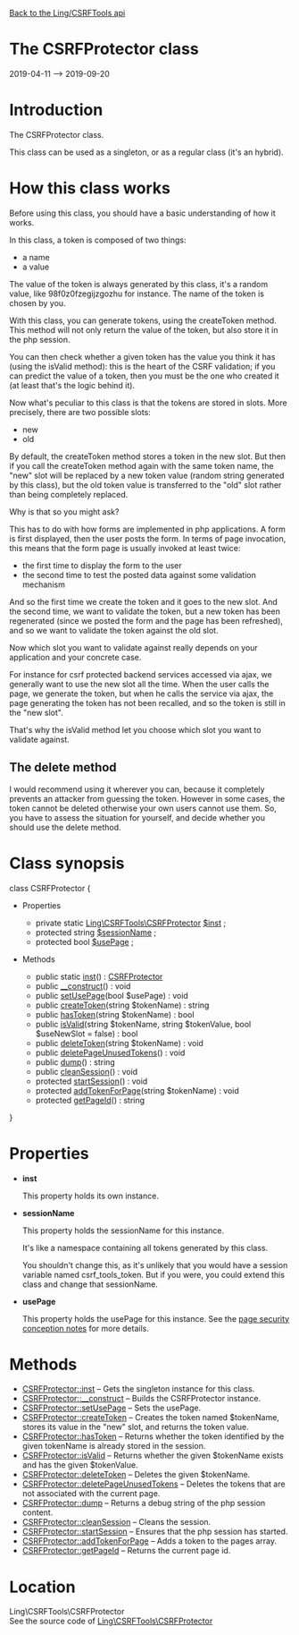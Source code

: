 [Back to the Ling/CSRFTools api](https://github.com/lingtalfi/CSRFTools/blob/master/doc/api/Ling/CSRFTools.md)



The CSRFProtector class
================
2019-04-11 --> 2019-09-20






Introduction
============

The CSRFProtector class.

This class can be used as a singleton, or as a regular class (it's an hybrid).


How this class works
================
Before using this class, you should have a basic understanding of how it works.

In this class, a token is composed of two things:

- a name
- a value

The value of the token is always generated by this class, it's a random value, like 98f0z0fzegijzgozhu for instance.
The name of the token is chosen by you.

With this class, you can generate tokens, using the createToken method.
This method will not only return the value of the token, but also store it in the php session.

You can then check whether a given token has the value you think it has (using the isValid method): this is the
heart of the CSRF validation; if you can predict the value of a token, then you must be the one who created it (at least
that's the logic behind it).

Now what's peculiar to this class is that the tokens are stored in slots.
More precisely, there are two possible slots:
- new
- old

By default, the createToken method stores a token in the new slot.
But then if you call the createToken method again with the same token name, the "new" slot will be replaced by
a new token value (random string generated by this class), but the old token value is transferred to the
"old" slot rather than being completely replaced.

Why is that so you might ask?

This has to do with how forms are implemented in php applications.
A form is first displayed, then the user posts the form.
In terms of page invocation, this means that the form page is usually invoked at least twice:
- the first time to display the form to the user
- the second time to test the posted data against some validation mechanism


And so the first time we create the token and it goes to the new slot.
And the second time, we want to validate the token, but a new token has been regenerated (since we posted the form
and the page has been refreshed), and so we want to validate the token against the old slot.


Now  which slot you want to validate against really depends on your application and your concrete case.

For instance for csrf protected backend services accessed via ajax, we generally want to use the new slot all the time.
When the user calls the page, we generate the token, but when he calls the service via ajax, the page generating the token
has not been recalled, and so the token is still in the "new slot".

That's why the isValid method let you choose which slot you want to validate against.




The delete method
-------------

I would recommend using it wherever you can, because it completely prevents an attacker from guessing the token.
However in some cases, the token cannot be deleted otherwise your own users cannot use them.
So, you have to assess the situation for yourself, and decide whether you should use the delete method.



Class synopsis
==============


class <span class="pl-k">CSRFProtector</span>  {

- Properties
    - private static [Ling\CSRFTools\CSRFProtector](https://github.com/lingtalfi/CSRFTools/blob/master/doc/api/Ling/CSRFTools/CSRFProtector.md) [$inst](#property-inst) ;
    - protected string [$sessionName](#property-sessionName) ;
    - protected bool [$usePage](#property-usePage) ;

- Methods
    - public static [inst](https://github.com/lingtalfi/CSRFTools/blob/master/doc/api/Ling/CSRFTools/CSRFProtector/inst.md)() : [CSRFProtector](https://github.com/lingtalfi/CSRFTools/blob/master/doc/api/Ling/CSRFTools/CSRFProtector.md)
    - public [__construct](https://github.com/lingtalfi/CSRFTools/blob/master/doc/api/Ling/CSRFTools/CSRFProtector/__construct.md)() : void
    - public [setUsePage](https://github.com/lingtalfi/CSRFTools/blob/master/doc/api/Ling/CSRFTools/CSRFProtector/setUsePage.md)(bool $usePage) : void
    - public [createToken](https://github.com/lingtalfi/CSRFTools/blob/master/doc/api/Ling/CSRFTools/CSRFProtector/createToken.md)(string $tokenName) : string
    - public [hasToken](https://github.com/lingtalfi/CSRFTools/blob/master/doc/api/Ling/CSRFTools/CSRFProtector/hasToken.md)(string $tokenName) : bool
    - public [isValid](https://github.com/lingtalfi/CSRFTools/blob/master/doc/api/Ling/CSRFTools/CSRFProtector/isValid.md)(string $tokenName, string $tokenValue, bool $useNewSlot = false) : bool
    - public [deleteToken](https://github.com/lingtalfi/CSRFTools/blob/master/doc/api/Ling/CSRFTools/CSRFProtector/deleteToken.md)(string $tokenName) : void
    - public [deletePageUnusedTokens](https://github.com/lingtalfi/CSRFTools/blob/master/doc/api/Ling/CSRFTools/CSRFProtector/deletePageUnusedTokens.md)() : void
    - public [dump](https://github.com/lingtalfi/CSRFTools/blob/master/doc/api/Ling/CSRFTools/CSRFProtector/dump.md)() : string
    - public [cleanSession](https://github.com/lingtalfi/CSRFTools/blob/master/doc/api/Ling/CSRFTools/CSRFProtector/cleanSession.md)() : void
    - protected [startSession](https://github.com/lingtalfi/CSRFTools/blob/master/doc/api/Ling/CSRFTools/CSRFProtector/startSession.md)() : void
    - protected [addTokenForPage](https://github.com/lingtalfi/CSRFTools/blob/master/doc/api/Ling/CSRFTools/CSRFProtector/addTokenForPage.md)(string $tokenName) : void
    - protected [getPageId](https://github.com/lingtalfi/CSRFTools/blob/master/doc/api/Ling/CSRFTools/CSRFProtector/getPageId.md)() : string

}




Properties
=============

- <span id="property-inst"><b>inst</b></span>

    This property holds its own instance.
    
    

- <span id="property-sessionName"><b>sessionName</b></span>

    This property holds the sessionName for this instance.
    
    It's like a namespace containing all tokens generated by this class.
    
    You shouldn't change this, as it's unlikely that you would have a session variable named csrf_tools_token.
    But if you were, you could extend this class and change that sessionName.
    
    

- <span id="property-usePage"><b>usePage</b></span>

    This property holds the usePage for this instance.
    See the [page security conception notes](https://github.com/lingtalfi/CSRFTools/blob/master/doc/pages/page-security-conception-notes.md) for more details.
    
    



Methods
==============

- [CSRFProtector::inst](https://github.com/lingtalfi/CSRFTools/blob/master/doc/api/Ling/CSRFTools/CSRFProtector/inst.md) &ndash; Gets the singleton instance for this class.
- [CSRFProtector::__construct](https://github.com/lingtalfi/CSRFTools/blob/master/doc/api/Ling/CSRFTools/CSRFProtector/__construct.md) &ndash; Builds the CSRFProtector instance.
- [CSRFProtector::setUsePage](https://github.com/lingtalfi/CSRFTools/blob/master/doc/api/Ling/CSRFTools/CSRFProtector/setUsePage.md) &ndash; Sets the usePage.
- [CSRFProtector::createToken](https://github.com/lingtalfi/CSRFTools/blob/master/doc/api/Ling/CSRFTools/CSRFProtector/createToken.md) &ndash; Creates the token named $tokenName, stores its value in the "new" slot, and returns the token value.
- [CSRFProtector::hasToken](https://github.com/lingtalfi/CSRFTools/blob/master/doc/api/Ling/CSRFTools/CSRFProtector/hasToken.md) &ndash; Returns whether the token identified by the given tokenName is already stored in the session.
- [CSRFProtector::isValid](https://github.com/lingtalfi/CSRFTools/blob/master/doc/api/Ling/CSRFTools/CSRFProtector/isValid.md) &ndash; Returns whether the given $tokenName exists and has the given $tokenValue.
- [CSRFProtector::deleteToken](https://github.com/lingtalfi/CSRFTools/blob/master/doc/api/Ling/CSRFTools/CSRFProtector/deleteToken.md) &ndash; Deletes the given $tokenName.
- [CSRFProtector::deletePageUnusedTokens](https://github.com/lingtalfi/CSRFTools/blob/master/doc/api/Ling/CSRFTools/CSRFProtector/deletePageUnusedTokens.md) &ndash; Deletes the tokens that are not associated with the current page.
- [CSRFProtector::dump](https://github.com/lingtalfi/CSRFTools/blob/master/doc/api/Ling/CSRFTools/CSRFProtector/dump.md) &ndash; Returns a debug string of the php session content.
- [CSRFProtector::cleanSession](https://github.com/lingtalfi/CSRFTools/blob/master/doc/api/Ling/CSRFTools/CSRFProtector/cleanSession.md) &ndash; Cleans the session.
- [CSRFProtector::startSession](https://github.com/lingtalfi/CSRFTools/blob/master/doc/api/Ling/CSRFTools/CSRFProtector/startSession.md) &ndash; Ensures that the php session has started.
- [CSRFProtector::addTokenForPage](https://github.com/lingtalfi/CSRFTools/blob/master/doc/api/Ling/CSRFTools/CSRFProtector/addTokenForPage.md) &ndash; Adds a token to the pages array.
- [CSRFProtector::getPageId](https://github.com/lingtalfi/CSRFTools/blob/master/doc/api/Ling/CSRFTools/CSRFProtector/getPageId.md) &ndash; Returns the current page id.





Location
=============
Ling\CSRFTools\CSRFProtector<br>
See the source code of [Ling\CSRFTools\CSRFProtector](https://github.com/lingtalfi/CSRFTools/blob/master/CSRFProtector.php)



